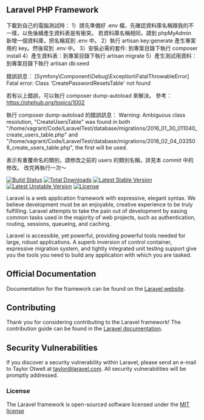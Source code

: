 ## Laravel PHP Framework

下載到自己的電腦測試時：
1）請先準備好 .env 檔，先確認資料庫名稱跟我的不一樣，以免後續產生資料表是有衝突。
   若資料庫名稱相同，請到 phpMyAdmin 新增一個資料庫，把名稱寫到 .env 中。
2）執行 artisan key:generate 產生專案用的 key。然後寫到 .env 中。
3）安裝必需的套件: 到專案目錄下執行 composer install
4）產生資料表：到專案目錄下執行 artisan migrate 
5）產生測試用資料：到專案目錄下執行 artisan db:seed


錯誤訊息：
[Symfony\Component\Debug\Exception\FatalThrowableError]
Fatal error: Class 'CreatePasswordResetsTable' not found

若有以上錯誤，可以執行 composer dump-autoload 來解決。
參考：https://phphub.org/topics/1002



執行 composer dump-autoload 的錯誤訊息：
Warning: Ambiguous class resolution, "CreateUsersTable" was found in both "/home/vagrant/Code/LaravelTest/database/migrations/2016_01_30_011040_create_users_table.php" and "/home/vagrant/Code/LaravelTest/database/migrations/2016_02_04_033508_create_users_table.php", the first will be used.

表示有重覆命名的類別，請修改之前的 users 的類別名稱，詳見本 commit 中的修改。
改完再執行一次～




[![Build Status](https://travis-ci.org/laravel/framework.svg)](https://travis-ci.org/laravel/framework)
[![Total Downloads](https://poser.pugx.org/laravel/framework/d/total.svg)](https://packagist.org/packages/laravel/framework)
[![Latest Stable Version](https://poser.pugx.org/laravel/framework/v/stable.svg)](https://packagist.org/packages/laravel/framework)
[![Latest Unstable Version](https://poser.pugx.org/laravel/framework/v/unstable.svg)](https://packagist.org/packages/laravel/framework)
[![License](https://poser.pugx.org/laravel/framework/license.svg)](https://packagist.org/packages/laravel/framework)

Laravel is a web application framework with expressive, elegant syntax. We believe development must be an enjoyable, creative experience to be truly fulfilling. Laravel attempts to take the pain out of development by easing common tasks used in the majority of web projects, such as authentication, routing, sessions, queueing, and caching.

Laravel is accessible, yet powerful, providing powerful tools needed for large, robust applications. A superb inversion of control container, expressive migration system, and tightly integrated unit testing support give you the tools you need to build any application with which you are tasked.

## Official Documentation

Documentation for the framework can be found on the [Laravel website](http://laravel.com/docs).

## Contributing

Thank you for considering contributing to the Laravel framework! The contribution guide can be found in the [Laravel documentation](http://laravel.com/docs/contributions).

## Security Vulnerabilities

If you discover a security vulnerability within Laravel, please send an e-mail to Taylor Otwell at taylor@laravel.com. All security vulnerabilities will be promptly addressed.

### License

The Laravel framework is open-sourced software licensed under the [MIT license](http://opensource.org/licenses/MIT)
